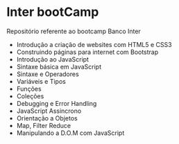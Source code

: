 # Inter bootCamp

Repositório referente ao bootcamp Banco Inter

- Introdução a criação de websites com HTML5 e CSS3
- Construindo páginas para internet com Bootstrap
- Introdução ao JavaScript
- Sintaxe básica em JavaScript
- Sintaxe e Operadores
- Variáveis e Tipos
- Funções
- Coleções
- Debugging e Error Handling
- JavaScript Assincrono
- Orientação a Objetos
- Map, Filter Reduce
- Manipulando a D.O.M com JavaScript
